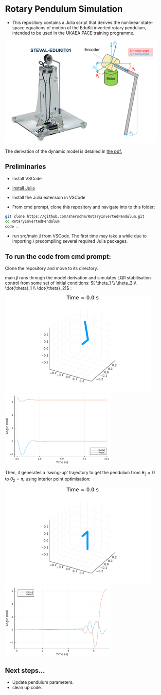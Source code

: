# Rotary Pendulum Simulation

- This repository contains a Julia script that derives the nonlinear state-space equations of motion of the EduKit inverted rotary pendulum, intended to be used in the UKAEA PACE training programme. 

<img src="./plots/setup.png" alt="set-up" width="500"/> 

The derivation of the dynamic model is detailed in [the pdf.](https://github.com/sherschm/RotaryInvertedPendulum/blob/main/Modelling%20%26%20Simulation%20of%20a%20rotary%20inverted%20pendulum.pdf)

## Preliminaries
- Install VSCode

- [Install Julia](https://docs.julialang.org/en/v1/manual/installation/)

- Install the Julia extension in VSCode

- From cmd prompt, clone this repository and navigate into to this folder:
 ```bash
git clone https://github.com/sherschm/RotaryInvertedPendulum.git
cd RotaryInvertedPendulum
code .
```

- run src/main.jl from VSCode. The first time may take a while due to importing / precompiling several required Julia packages.
## To run the code from cmd prompt:
Clone the repository and move to its directory.

main.jl runs through the model derivation and simulates LQR stabilisation control from some set of initial conditions: $[ \theta_1 \\ \theta_2 \\ \dot{\theta}_1 \\ \dot{\theta}_2]$ :

<img src="./anims/LQR_stabilisation.gif" alt="response_gif" width="480"/> <img src="./plots/response.png" alt="pendulum response" width="350"/>

Then, it generates a 'swing-up' trajectory to get the pendulum from $\theta_2=0$ to $\theta_2=\pi$, using Interior point optimisation:

<img src="./anims/swing_up.gif" alt="spin-up gif" width="480"/> <img src="./plots/swing_up_plots/swing_up_traj.png" alt="swing-up response" width="350"/>

## Next steps...
- Update pendulum parameters.
- clean up code.
